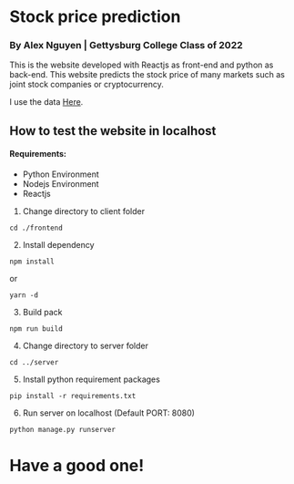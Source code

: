 # Stock price prediction
### By Alex Nguyen | Gettysburg College Class of 2022

This is the website developed with Reactjs as front-end and python as back-end. This website predicts the stock price of many markets such as joint stock companies or cryptocurrency. 

I use the data [Here](https://www.alphavantage.co).

## How to test the website in localhost
#### Requirements:
* Python Environment
* Nodejs Environment
* Reactjs


1. Change directory to client folder
```
cd ./frontend
```
2. Install dependency
```
npm install
```
or
```
yarn -d
```
3. Build pack
```
npm run build
```
4. Change directory to server folder
```
cd ../server
```
5. Install python requirement packages
```
pip install -r requirements.txt
```
6. Run server on localhost (Default PORT: 8080)
```
python manage.py runserver
```

# Have a good one!